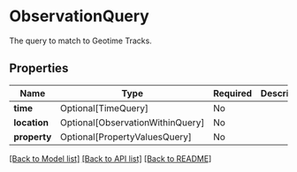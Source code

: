 # ObservationQuery

The query to match to Geotime Tracks.

## Properties
| Name | Type | Required | Description |
| ------------ | ------------- | ------------- | ------------- |
**time** | Optional[TimeQuery] | No |  |
**location** | Optional[ObservationWithinQuery] | No |  |
**property** | Optional[PropertyValuesQuery] | No |  |


[[Back to Model list]](../../../../README.md#models-v1-link) [[Back to API list]](../../../../README.md#apis-v1-link) [[Back to README]](../../../../README.md)
